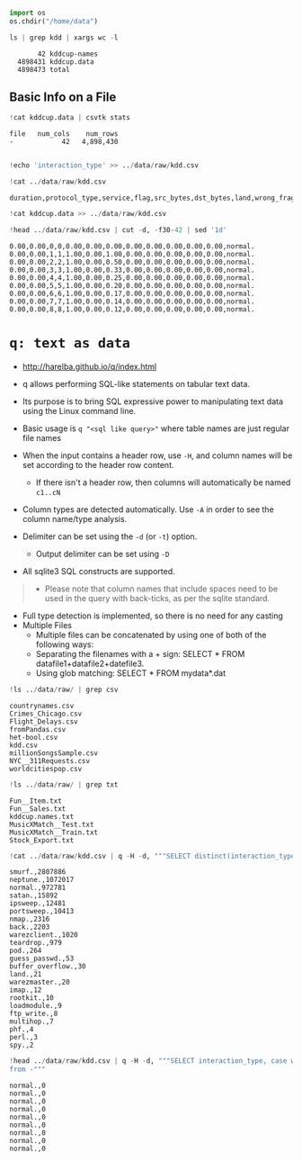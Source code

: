 ```python
import os
os.chdir("/home/data")
```


```python
ls | grep kdd | xargs wc -l
```

           42 kddcup-names
      4898431 kddcup.data
      4898473 total


## Basic Info on a File


```python
!cat kddcup.data | csvtk stats
```

    file   num_cols    num_rows
    -            42   4,898,430



```python

```


```python
!echo 'interaction_type' >> ../data/raw/kdd.csv
```


```python
!cat ../data/raw/kdd.csv
```

    duration,protocol_type,service,flag,src_bytes,dst_bytes,land,wrong_fragment,urgent,hot,num_failed_logins,logged_in,num_compromised,root_shell,su_attempted,num_root,num_file_creations,num_shells,num_access_files,num_outbound_cmds,is_host_login,is_guest_login,count,srv_count,serror_rate,srv_serror_rate,rerror_rate,srv_rerror_rate,same_srv_rate,diff_srv_rate,srv_diff_host_rate,dst_host_count,dst_host_srv_count,dst_host_same_srv_rate,dst_host_diff_srv_rate,dst_host_same_src_port_rate,dst_host_srv_diff_host_rate,dst_host_serror_rate,dst_host_srv_serror_rate,dst_host_rerror_rate,dst_host_srv_rerror_rate,interaction_type



```python
!cat kddcup.data >> ../data/raw/kdd.csv
```


```python
!head ../data/raw/kdd.csv | cut -d, -f30-42 | sed '1d' 
```

    0.00,0.00,0,0,0.00,0.00,0.00,0.00,0.00,0.00,0.00,0.00,normal.
    0.00,0.00,1,1,1.00,0.00,1.00,0.00,0.00,0.00,0.00,0.00,normal.
    0.00,0.00,2,2,1.00,0.00,0.50,0.00,0.00,0.00,0.00,0.00,normal.
    0.00,0.00,3,3,1.00,0.00,0.33,0.00,0.00,0.00,0.00,0.00,normal.
    0.00,0.00,4,4,1.00,0.00,0.25,0.00,0.00,0.00,0.00,0.00,normal.
    0.00,0.00,5,5,1.00,0.00,0.20,0.00,0.00,0.00,0.00,0.00,normal.
    0.00,0.00,6,6,1.00,0.00,0.17,0.00,0.00,0.00,0.00,0.00,normal.
    0.00,0.00,7,7,1.00,0.00,0.14,0.00,0.00,0.00,0.00,0.00,normal.
    0.00,0.00,8,8,1.00,0.00,0.12,0.00,0.00,0.00,0.00,0.00,normal.


# `q: text as data`

- http://harelba.github.io/q/index.html

- q allows performing SQL-like statements on tabular text data.
- Its purpose is to bring SQL expressive power to manipulating text data using the Linux command line.
- Basic usage is `q "<sql like query>"` where table names are just regular file names
- When the input contains a header row, use `-H`, and column names will be set according to the header row content. 
    - If there isn't a header row, then columns will automatically be named `c1..cN`
- Column types are detected automatically. Use `-A` in order to see the column name/type analysis.
- Delimiter can be set using the `-d` (or `-t`) option. 
    - Output delimiter can be set using `-D`
- All sqlite3 SQL constructs are supported.

> - Please note that column names that include spaces need to be used in the query with back-ticks, as per the sqlite standard.
- Full type detection is implemented, so there is no need for any casting
- Multiple Files
    - Multiple files can be concatenated by using one of both of the following ways:
    - Separating the filenames with a + sign: SELECT * FROM datafile1+datafile2+datefile3.
    - Using glob matching: SELECT * FROM mydata*.dat


```python
!ls ../data/raw/ | grep csv
```

    countrynames.csv
    Crimes_Chicago.csv
    Flight_Delays.csv
    fromPandas.csv
    het-bool.csv
    kdd.csv
    millionSongsSample.csv
    NYC__311Requests.csv
    worldcitiespop.csv



```python
!ls ../data/raw/ | grep txt
```

    Fun__Item.txt
    Fun__Sales.txt
    kddcup.names.txt
    MusicXMatch__Test.txt
    MusicXMatch__Train.txt
    Stock_Export.txt



```python
!cat ../data/raw/kdd.csv | q -H -d, """SELECT distinct(interaction_type), count(*) from - group by 1 order by 2 desc"""
```

    smurf.,2807886
    neptune.,1072017
    normal.,972781
    satan.,15892
    ipsweep.,12481
    portsweep.,10413
    nmap.,2316
    back.,2203
    warezclient.,1020
    teardrop.,979
    pod.,264
    guess_passwd.,53
    buffer_overflow.,30
    land.,21
    warezmaster.,20
    imap.,12
    rootkit.,10
    loadmodule.,9
    ftp_write.,8
    multihop.,7
    phf.,4
    perl.,3
    spy.,2



```python
!head ../data/raw/kdd.csv | q -H -d, """SELECT interaction_type, case when interaction_type = 'normal.' then 0 else 1 end as attack \
from -"""
```

    normal.,0
    normal.,0
    normal.,0
    normal.,0
    normal.,0
    normal.,0
    normal.,0
    normal.,0
    normal.,0

